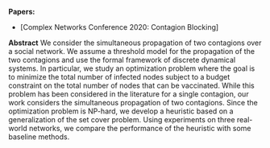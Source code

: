 **Papers:**
* [Complex Networks Conference 2020: Contagion Blocking]


**Abstract** We consider the simultaneous propagation of two contagions over a social
network. We assume a threshold model for the propagation of the two contagions and
use the formal framework of discrete dynamical systems. In particular, we study an
optimization problem where the goal is to minimize the total number of infected nodes
subject to a budget constraint on the total number of nodes that can be vaccinated.
While this problem has been considered in the literature for a single contagion, our
work considers the simultaneous propagation of two contagions. Since the optimization
problem is NP-hard, we develop a heuristic based on a generalization of the set cover
problem. Using experiments on three real-world networks, we compare the performance
of the heuristic with some baseline methods.
